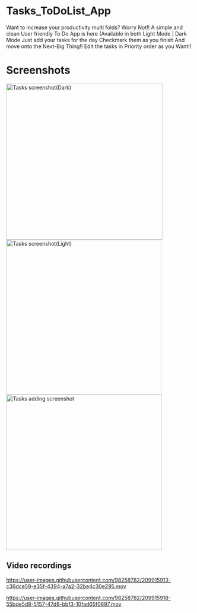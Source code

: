 # Tasks_ToDoList_App
Want to increase your productivity multi folds?
Worry Not!!   A simple and clean User friendly To Do App is here (Available in both Light Mode | Dark Mode
Just add your tasks for the day 
Checkmark them as you finish
And move onto the Next-Big Thing!!
Edit the tasks in Priority order as you Want!!
# Screenshots 


<img width="421" alt="Tasks screenshot(Dark)" src="https://user-images.githubusercontent.com/98258782/209916326-9a060b16-3e93-4196-a3af-e04facb52ed3.png">
<img width="418" alt="Tasks screenshot(Light)" src="https://user-images.githubusercontent.com/98258782/209916333-976031f6-b86d-41d0-af85-b30356a22b80.png">
<img width="419" alt="Tasks adding screenshot" src="https://user-images.githubusercontent.com/98258782/209916356-8fdc4413-b076-4c84-b7a6-8119383b720e.png">



## Video recordings

https://user-images.githubusercontent.com/98258782/209915913-c36dce59-e35f-4394-a7a2-32be4c30e295.mov



https://user-images.githubusercontent.com/98258782/209915918-55bde5d8-5157-47d8-bbf3-10fad65f0697.mov

